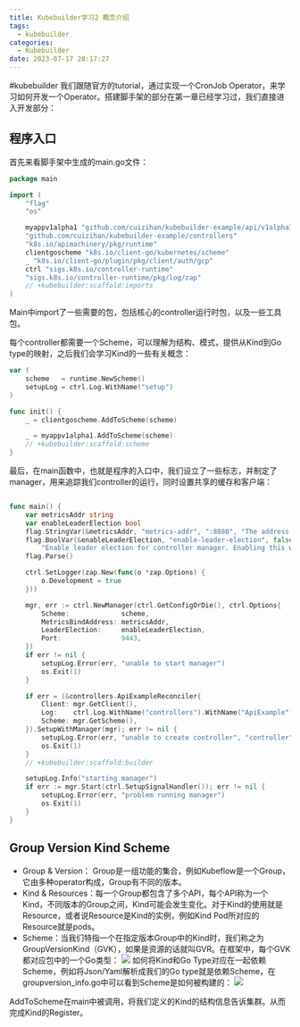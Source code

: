 ```yaml
---
title: Kubebuilder学习2 概念介绍
tags:
  - kubebuilder
categories:
  - Kubebuilder
date: 2023-07-17 20:17:27
---
```

#kubebuilder
我们跟随官方的tutorial，通过实现一个CronJob Operator，来学习如何开发一个Operator。搭建脚手架的部分在第一章已经学习过，我们直接进入开发部分：

## 程序入口
首先来看脚手架中生成的main.go文件：
``` go
package main

import (
	"flag"
	"os"

	myappv1alpha1 "github.com/cuizihan/kubebuilder-example/api/v1alpha1"
	"github.com/cuizihan/kubebuilder-example/controllers"
	"k8s.io/apimachinery/pkg/runtime"
	clientgoscheme "k8s.io/client-go/kubernetes/scheme"
	_ "k8s.io/client-go/plugin/pkg/client/auth/gcp"
	ctrl "sigs.k8s.io/controller-runtime"
	"sigs.k8s.io/controller-runtime/pkg/log/zap"
	// +kubebuilder:scaffold:imports
)

```

Main中import了一些需要的包，包括核心的controller运行时包，以及一些工具包。

每个controller都需要一个Scheme，可以理解为结构、模式，提供从Kind到Go type的映射，之后我们会学习Kind的一些有关概念：
``` go
var (
	scheme   = runtime.NewScheme()
	setupLog = ctrl.Log.WithName("setup")
)

func init() {
	_ = clientgoscheme.AddToScheme(scheme)

	_ = myappv1alpha1.AddToScheme(scheme)
	// +kubebuilder:scaffold:scheme
}
```

最后，在main函数中，也就是程序的入口中，我们设立了一些标志，并制定了manager，用来追踪我们controller的运行，同时设置共享的缓存和客户端：
``` go

func main() {
	var metricsAddr string
	var enableLeaderElection bool
	flag.StringVar(&metricsAddr, "metrics-addr", ":8080", "The address the metric endpoint binds to.")
	flag.BoolVar(&enableLeaderElection, "enable-leader-election", false,
		"Enable leader election for controller manager. Enabling this will ensure there is only one active controller manager.")
	flag.Parse()

	ctrl.SetLogger(zap.New(func(o *zap.Options) {
		o.Development = true
	}))

	mgr, err := ctrl.NewManager(ctrl.GetConfigOrDie(), ctrl.Options{
		Scheme:             scheme,
		MetricsBindAddress: metricsAddr,
		LeaderElection:     enableLeaderElection,
		Port:               9443,
	})
	if err != nil {
		setupLog.Error(err, "unable to start manager")
		os.Exit(1)
	}

	if err = (&controllers.ApiExampleReconciler{
		Client: mgr.GetClient(),
		Log:    ctrl.Log.WithName("controllers").WithName("ApiExample"),
		Scheme: mgr.GetScheme(),
	}).SetupWithManager(mgr); err != nil {
		setupLog.Error(err, "unable to create controller", "controller", "ApiExample")
		os.Exit(1)
	}
	// +kubebuilder:scaffold:builder

	setupLog.Info("starting manager")
	if err := mgr.Start(ctrl.SetupSignalHandler()); err != nil {
		setupLog.Error(err, "problem running manager")
		os.Exit(1)
	}
}
```


## Group Version Kind  Scheme
* Group & Version： Group是一组功能的集合，例如Kubeflow是一个Group，它由多种operator构成，Group有不同的版本。
* Kind & Resources：每一个Group都包含了多个API，每个API称为一个Kind，不同版本的Group之间，Kind可能会发生变化。对于Kind的使用就是Resource，或者说Resource是Kind的实例，例如Kind Pod所对应的Resource就是pods。
* Scheme：当我们特指一个在指定版本Group中的Kind时，我们称之为GroupVersionKind（GVK），如果是资源的话就叫GVR。在框架中，每个GVK都对应包中的一个Go类型：
![](img/4E866F72-1B4F-4EC4-A1C6-77F7E4C880CE.png
)
如何将Kind和Go Type对应在一起依赖Scheme，例如将Json/Yaml解析成我们的Go type就是依赖Scheme，在groupversion_info.go中可以看到Scheme是如何被构建的：
![](img/A20427E0-4E79-4EAC-888F-80F2DB6775A1.png
)


AddToScheme在main中被调用，将我们定义的Kind的结构信息告诉集群。从而完成Kind的Register。